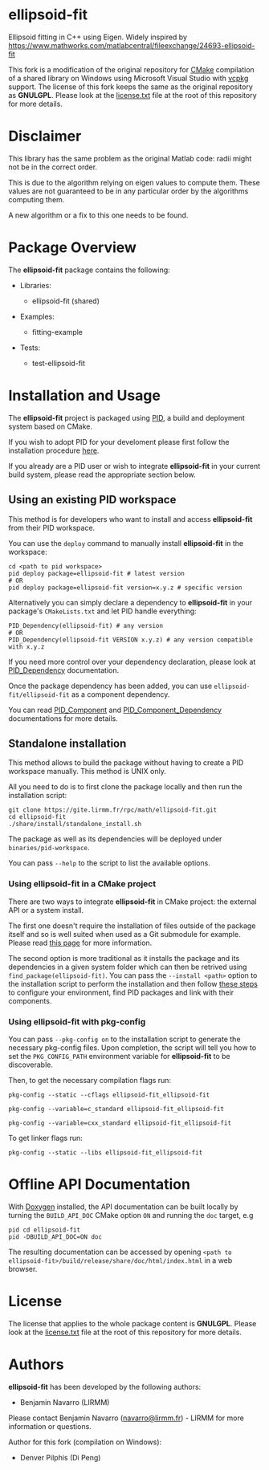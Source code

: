 
ellipsoid-fit
==============

Ellipsoid fitting in C++ using Eigen. Widely inspired by https://www.mathworks.com/matlabcentral/fileexchange/24693-ellipsoid-fit

This fork is a modification of the original repository for [CMake](https://github.com/Kitware/CMake) compilation of a shared library on Windows using Microsoft Visual Studio with [vcpkg](https://github.com/microsoft/vcpkg) support. The license of this fork keeps the same as the original repository as **GNULGPL**. Please look at the [license.txt](./license.txt) file at the root of this repository for more details.

# Disclaimer

This library has the same problem as the original Matlab code: radii might not be in the correct order.

This is due to the algorithm relying on eigen values to compute them. These values are not guaranteed to be in any particular order by the algorithms computing them.

A new algorithm or a fix to this one needs to be found.

Package Overview
================

The **ellipsoid-fit** package contains the following:

 * Libraries:

   * ellipsoid-fit (shared)

 * Examples:

   * fitting-example

 * Tests:

   * test-ellipsoid-fit


Installation and Usage
======================

The **ellipsoid-fit** project is packaged using [PID](http://pid.lirmm.net), a build and deployment system based on CMake.

If you wish to adopt PID for your develoment please first follow the installation procedure [here](http://pid.lirmm.net/pid-framework/pages/install.html).

If you already are a PID user or wish to integrate **ellipsoid-fit** in your current build system, please read the appropriate section below.


## Using an existing PID workspace

This method is for developers who want to install and access **ellipsoid-fit** from their PID workspace.

You can use the `deploy` command to manually install **ellipsoid-fit** in the workspace:
```
cd <path to pid workspace>
pid deploy package=ellipsoid-fit # latest version
# OR
pid deploy package=ellipsoid-fit version=x.y.z # specific version
```
Alternatively you can simply declare a dependency to **ellipsoid-fit** in your package's `CMakeLists.txt` and let PID handle everything:
```
PID_Dependency(ellipsoid-fit) # any version
# OR
PID_Dependency(ellipsoid-fit VERSION x.y.z) # any version compatible with x.y.z
```

If you need more control over your dependency declaration, please look at [PID_Dependency](https://pid.lirmm.net/pid-framework/assets/apidoc/html/pages/Package_API.html#pid-dependency) documentation.

Once the package dependency has been added, you can use `ellipsoid-fit/ellipsoid-fit` as a component dependency.

You can read [PID_Component](https://pid.lirmm.net/pid-framework/assets/apidoc/html/pages/Package_API.html#pid-component) and [PID_Component_Dependency](https://pid.lirmm.net/pid-framework/assets/apidoc/html/pages/Package_API.html#pid-component-dependency) documentations for more details.
## Standalone installation

This method allows to build the package without having to create a PID workspace manually. This method is UNIX only.

All you need to do is to first clone the package locally and then run the installation script:
 ```
git clone https://gite.lirmm.fr/rpc/math/ellipsoid-fit.git
cd ellipsoid-fit
./share/install/standalone_install.sh
```
The package as well as its dependencies will be deployed under `binaries/pid-workspace`.

You can pass `--help` to the script to list the available options.

### Using **ellipsoid-fit** in a CMake project
There are two ways to integrate **ellipsoid-fit** in CMake project: the external API or a system install.

The first one doesn't require the installation of files outside of the package itself and so is well suited when used as a Git submodule for example.
Please read [this page](https://pid.lirmm.net/pid-framework/pages/external_API_tutorial.html#using-cmake) for more information.

The second option is more traditional as it installs the package and its dependencies in a given system folder which can then be retrived using `find_package(ellipsoid-fit)`.
You can pass the `--install <path>` option to the installation script to perform the installation and then follow [these steps](https://pid.lirmm.net/pid-framework/pages/external_API_tutorial.html#third-step--extra-system-configuration-required) to configure your environment, find PID packages and link with their components.
### Using **ellipsoid-fit** with pkg-config
You can pass `--pkg-config on` to the installation script to generate the necessary pkg-config files.
Upon completion, the script will tell you how to set the `PKG_CONFIG_PATH` environment variable for **ellipsoid-fit** to be discoverable.

Then, to get the necessary compilation flags run:

```
pkg-config --static --cflags ellipsoid-fit_ellipsoid-fit
```

```
pkg-config --variable=c_standard ellipsoid-fit_ellipsoid-fit
```

```
pkg-config --variable=cxx_standard ellipsoid-fit_ellipsoid-fit
```

To get linker flags run:

```
pkg-config --static --libs ellipsoid-fit_ellipsoid-fit
```




Offline API Documentation
=========================

With [Doxygen](https://www.doxygen.nl) installed, the API documentation can be built locally by turning the `BUILD_API_DOC` CMake option `ON` and running the `doc` target, e.g
```
pid cd ellipsoid-fit
pid -DBUILD_API_DOC=ON doc
```
The resulting documentation can be accessed by opening `<path to ellipsoid-fit>/build/release/share/doc/html/index.html` in a web browser.

License
=======

The license that applies to the whole package content is **GNULGPL**. Please look at the [license.txt](./license.txt) file at the root of this repository for more details.

Authors
=======

**ellipsoid-fit** has been developed by the following authors: 
+ Benjamin Navarro (LIRMM)

Please contact Benjamin Navarro (navarro@lirmm.fr) - LIRMM for more information or questions.

Author for this fork (compilation on Windows):
+ Denver Pilphis (Di Peng)
